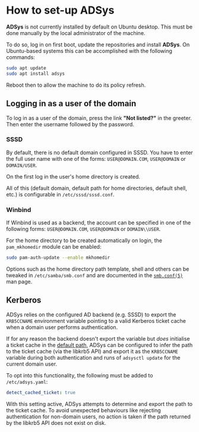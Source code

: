 # How to set-up ADSys

**ADSys** is not currently installed by default on Ubuntu desktop. This must be done manually by the local administrator of the machine.

To do so, log in on first boot, update the repositories and install **ADSys**. On Ubuntu-based systems this can be accomplished with the following commands:

```sh
sudo apt update
sudo apt install adsys
```

Reboot then to allow the machine to do its policy refresh.

## Logging in as a user of the domain

To log in as a user of the domain, press the link **"Not listed?"** in the greeter. Then enter the username followed by the password.

### SSSD

By default, there is no default domain configured in SSSD. You have to enter the full user name with one of the forms: `USER@DOMAIN.COM`, `USER@DOMAIN` or `DOMAIN/USER`.

On the first log in the user's home directory is created.

All of this (default domain, default path for home directories, default shell, etc.) is configurable in `/etc/sssd/sssd.conf`.

### Winbind

If Winbind is used as a backend, the account can be specified in one of the following forms: `USER@DOMAIN.COM`, `USER@DOMAIN` or `DOMAIN\\USER`.

For the home directory to be created automatically on login, the `pam_mkhomedir` module can be enabled:

```sh
sudo pam-auth-update --enable mkhomedir
```

Options such as the home directory path template, shell and others can be tweaked in `/etc/samba/smb.conf` and are documented in the [`smb.conf(5)`](https://www.samba.org/samba/docs/current/man-html/smb.conf.5.html) man page.

## Kerberos

ADSys relies on the configured AD backend (e.g. SSSD) to export the `KRB5CCNAME` environment variable pointing to a valid Kerberos ticket cache when a domain user performs authentication.

If for any reason the backend doesn't export the variable but _does_ initialise a ticket cache in the [default path](https://web.mit.edu/kerberos/krb5-1.12/doc/basic/ccache_def.html#default-ccache-name), ADSys can be configured to infer the path to the ticket cache (via the libkrb5 API) and export it as the `KRB5CCNAME` variable during both authentication and runs of `adsysctl update` for the current domain user.

To opt into this functionality, the following must be added to `/etc/adsys.yaml`:
```yaml
detect_cached_ticket: true
```

With this setting active, ADSys attempts to determine and export the path to the ticket cache. To avoid unexpected behaviours like rejecting authentication for non-domain users, no action is taken if the path returned by the libkrb5 API does not exist on disk.

